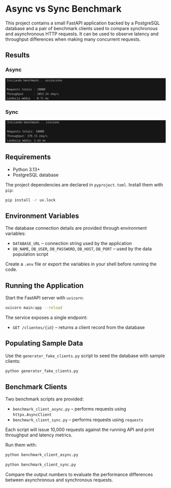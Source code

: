 # Async vs Sync Benchmark

This project contains a small FastAPI application backed by a PostgreSQL database and a pair of benchmark clients used to compare synchronous and asynchronous HTTP requests. It can be used to observe latency and throughput differences when making many concurrent requests.

## Results

### Async
![alt text](image-1.png)

### Sync
![alt text](image.png)

## Requirements

- Python 3.13+
- PostgreSQL database

The project dependencies are declared in `pyproject.toml`. Install them with `pip`:

```bash
pip install -r uv.lock
```

## Environment Variables

The database connection details are provided through environment variables:

- `DATABASE_URL` – connection string used by the application
- `DB_NAME`, `DB_USER`, `DB_PASSWORD`, `DB_HOST`, `DB_PORT` – used by the data population script

Create a `.env` file or export the variables in your shell before running the code.

## Running the Application

Start the FastAPI server with `uvicorn`:

```bash
uvicorn main:app --reload
```

The service exposes a single endpoint:

- `GET /clientes/{id}` – returns a client record from the database

## Populating Sample Data

Use the `generator_fake_clients.py` script to seed the database with sample clients:

```bash
python generator_fake_clients.py
```

## Benchmark Clients

Two benchmark scripts are provided:

- `benchmark_client_async.py` – performs requests using `httpx.AsyncClient`
- `benchmark_client_sync.py` – performs requests using `requests`

Each script will issue 10,000 requests against the running API and print throughput and latency metrics.

Run them with:

```bash
python benchmark_client_async.py
```

```bash
python benchmark_client_sync.py
```

Compare the output numbers to evaluate the performance differences between asynchronous and synchronous requests.
